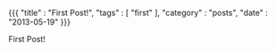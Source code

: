 {{{ "title" : "First Post!", "tags" : [ "first" ], "category" : "posts", "date" : "2013-05-19" }}}

First Post!